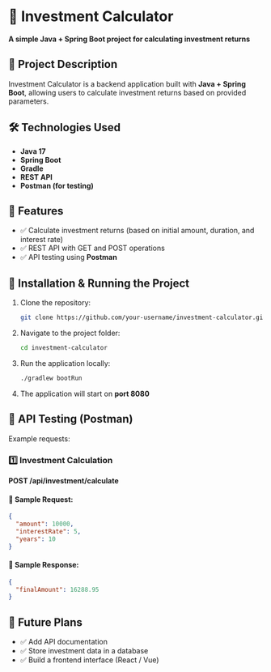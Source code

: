 # 📌 Investment Calculator
**A simple Java + Spring Boot project for calculating investment returns**

## 🚀 Project Description
Investment Calculator is a backend application built with **Java + Spring Boot**, allowing users to calculate investment returns based on provided parameters.

## 🛠 Technologies Used
- **Java 17**
- **Spring Boot**
- **Gradle**
- **REST API**
- **Postman (for testing)**

## 📄 Features
- ✅ Calculate investment returns (based on initial amount, duration, and interest rate)
- ✅ REST API with GET and POST operations
- ✅ API testing using **Postman**

## 🔧 Installation & Running the Project
1. Clone the repository:
   ```bash
   git clone https://github.com/your-username/investment-calculator.git
   ```
2. Navigate to the project folder:
   ```bash
   cd investment-calculator
   ```
3. Run the application locally:
   ```bash
   ./gradlew bootRun
   ```
4. The application will start on **port 8080**

## 🔄 API Testing (Postman)
Example requests:

### 1️⃣ Investment Calculation
**POST /api/investment/calculate**
#### 🔹 Sample Request:
```json
{
  "amount": 10000,
  "interestRate": 5,
  "years": 10
}
```
#### 🔹 Sample Response:
```json
{
  "finalAmount": 16288.95
}
```

## 🏰 Future Plans
- ✅ Add API documentation
- ✅ Store investment data in a database
- ✅ Build a frontend interface (React / Vue)
